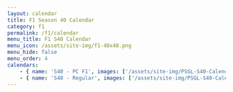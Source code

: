 ```yaml
---
layout: calendar
title: F1 Season 40 Calendar
category: f1
permalink: /f1/calendar
menu_title: F1 S40 Calendar
menu_icon: /assets/site-img/f1-48x48.png
menu_hide: false
menu_order: 4
calendars:
    - { name: 'S40 - PC F1', images: ['/assets/site-img/PSGL-S40-Calendar-PC-F1-3.png'], width: 1920, height: 1080 }
    - { name: 'S40 - Regular', images: ['/assets/site-img/PSGL-S40-Calendar-Regular-2.png'], width: 1920, height: 1080 }
---
```

